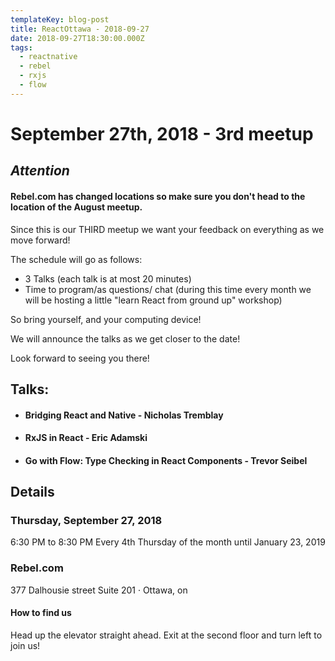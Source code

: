 ```yaml
---
templateKey: blog-post
title: ReactOttawa - 2018-09-27
date: 2018-09-27T18:30:00.000Z
tags:
  - reactnative
  - rebel
  - rxjs
  - flow
---
```


# September 27th, 2018 - 3rd meetup

## *Attention* 
#### Rebel.com has changed locations so make sure you don't head to the location of the August meetup.

Since this is our THIRD meetup we want your feedback on everything as we move forward!

The schedule will go as follows:

- 3 Talks (each talk is at most 20 minutes)
- Time to program/as questions/ chat (during this time every month we will be hosting a little "learn React from ground up" workshop)

So bring yourself, and your computing device!

We will announce the talks as we get closer to the date!

Look forward to seeing you there!

## Talks:

- #### Bridging React and Native - Nicholas Tremblay
- #### RxJS in React - Eric Adamski
- #### Go with Flow: Type Checking in React Components - Trevor Seibel

## Details

### Thursday, September 27, 2018
6:30 PM to 8:30 PM
Every 4th Thursday of the month until January 23, 2019

### Rebel.com

377 Dalhousie street Suite 201 · Ottawa, on

#### How to find us

Head up the elevator straight ahead. Exit at the second floor and turn left to join us!